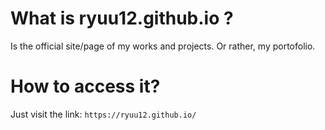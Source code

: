 # What is ryuu12.github.io ?
Is the official site/page of my works and projects. Or rather, my portofolio.

# How to access it?
Just visit the link:
```https://ryuu12.github.io/```

